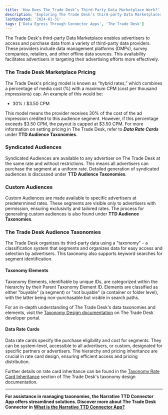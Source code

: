 ```yaml
---
title: 'How Does The Trade Desk’s Third-Party Data Marketplace Work?'
description: 'Exploring The Trade Desk’s third-party Data Marketplace: A guide for advertisers to access and purchase data from diverse providers.'
lastUpdated: '2024-01-31'
tags: ['Data Egress Through Connector Apps', 'The Trade Desk']
---
```


The Trade Desk's third-party Data Marketplace enables advertisers to access and purchase data from a variety of third-party data providers. These providers include data management platforms (DMPs), survey companies, retailers, and other offline data sources. This availability facilitates advertisers in targeting their advertising efforts more effectively.

### The Trade Desk Marketplace Pricing

The Trade Desk's pricing model is known as “hybrid rates,” which combines a percentage of media cost (%) with a maximum CPM (cost per thousand impressions) cap. An example of this would be:

- 30% / $3.50 CPM

This model means the provider receives 30% of the cost of the ad impression credited to this audience segment. However, if this percentage exceeds $3.50 CPM, the payout is capped at $3.50 CPM. For more information on setting pricing in The Trade Desk, refer to _**Data Rate Cards**_ under **TTD Audience Taxonomies**.

### Syndicated Audiences

Syndicated Audiences are available to any advertiser on The Trade Desk at the same rate and without restrictions. This means all advertisers can purchase the segment at a uniform rate. Detailed generation of syndicated audiences is discussed under **TTD Audience Taxonomies**.

### Custom Audiences

Custom Audiences are made available to specific advertisers at predetermined rates. These segments are visible only to advertisers with permission, ensuring exclusivity and tailored rates. The process for generating custom audiences is also found under **TTD Audience Taxonomies**.

### The Trade Desk Audience Taxonomies

The Trade Desk organizes its third-party data using a "taxonomy" - a classification system that segments and organizes data for easy access and selection by advertisers. This taxonomy also supports keyword searches for segment identification.

#### **Taxonomy Elements**

Taxonomy Elements, identifiable by unique IDs, are categorized within the hierarchy by their Parent Taxonomy Element ID. Elements are classified as either "buyable" (a segment) or "not buyable" (a container or folder level), with the latter being non-purchasable but visible in search paths.

For an in-depth understanding of The Trade Desk's data taxonomies and elements, visit the [Taxonomy Design documentation](https://api.thetradedesk.com/v3/portal/data/doc/DataTaxonomyDesign) on The Trade Desk developer portal.

#### **Data Rate Cards**

Data rate cards specify the purchase eligibility and cost for segments. They can be system-level, accessible to all advertisers, or custom, designated for specific partners or advertisers. The hierarchy and pricing inheritance are crucial in rate card design, ensuring efficient access and pricing distribution.

Further details on rate card inheritance can be found in the [Taxonomy Rate Card Inheritance](https://api.thetradedesk.com/v3/portal/data/doc/DataTaxonomyDesign#rate-inheritance) section of The Trade Desk's taxonomy design documentation.

---

**For assistance in managing taxonomies, the Narrative TTD Connector App offers streamlined solutions. Discover more about The Trade Desk Connector in [What is the Narrative TTD Connector App?](https://kb.narrative.io/what-is-the-narrative-ttd-connector)**
